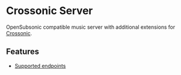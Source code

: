# Crossonic Server

OpenSubsonic compatible music server with additional extensions for [Crossonic](https://github.com/juho05/crossonic).

## Features

- [Supported endpoints](./supported_endpoints.md)